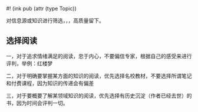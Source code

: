 #! (ink pub (attr (type Topic))


对信息源或知识进行筛选，，，高质量留下。


## 选择阅读
一，对于追求情绪满足的阅读，忠于内心，不要偏信专家，根据自己的感受来进行评判，举例：红楼梦

二，对于明确要掌握某方面的知识的阅读，优先选择名校教材，不要选择所谓笔记和付费课程，因为知识的传递会有偏差

三，对于要概要了解某领域知识的阅读，优先选择有历史沉淀（作者已经去世）的书，因为时间会评判一切。